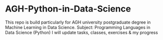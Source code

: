 # AGH-Python-in-Data-Science
This repo is build particularly for AGH university postgraduate degree in Machine Learning in Data Science. Subject: Programming Languages in Data Science (Python) 
I will update tasks, classes, exercises & my progress
